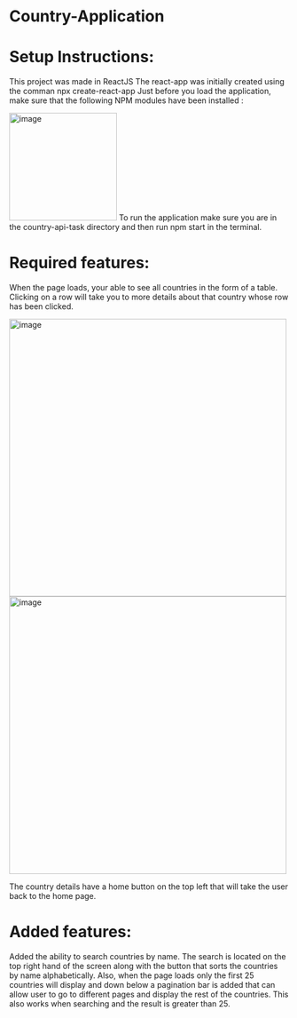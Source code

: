 # Country-Application
# Setup Instructions:
This project was made in ReactJS
The react-app was initially created using the comman npx create-react-app
Just before you load the application, make sure that the following NPM modules have been installed :
   
<img width="194" alt="image" src="https://user-images.githubusercontent.com/103992117/163963088-8aa15077-adc4-4dff-966c-e8e7afcaa64a.png">
To run the application make sure you are in the country-api-task directory and then run npm start in the terminal. 

# Required features:
When the page loads, your able to see all countries in the form of a table. Clicking on a row will take you to more details about that country whose row has been clicked. 


<img width="500" margin-bottom = "15%" alt="image" src="https://user-images.githubusercontent.com/103992117/163963729-60810d61-cc23-43ef-8d79-f4ad31b9514f.png">

<img width="500" alt="image" src="https://user-images.githubusercontent.com/103992117/163963332-f9d36f26-9697-4a8d-8714-26a3104a0203.png">

The country details have a home button on the top left that will take the user back to the home page.  
# Added features: 
Added the ability to search countries by name. The search is located on the top right hand of the screen along with the button that sorts the countries by name alphabetically. Also, when the page loads only the first 25 countries will display and down below a pagination bar is added that can allow user to go to different pages and display the rest of the countries. This also works when searching and the result is greater than 25. 


